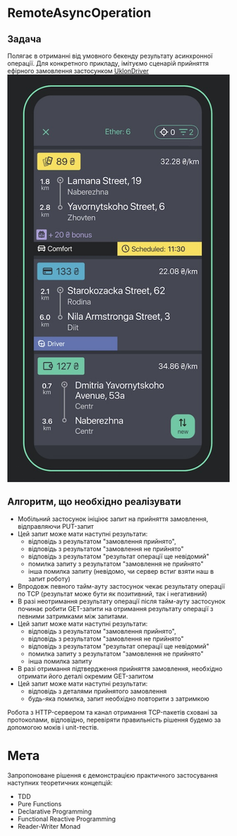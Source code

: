 # RemoteAsyncOperation

## Задача
Полягає в отриманні від умовного бекенду результату асинхронної операції. 
Для конкретного прикладу, імітуємо сценарій прийняття ефірного замовлення застосунком [UklonDriver](https://apps.apple.com/ua/app/uklon-driver/id1249983946)
![driver_ether](assets/driver_ether.jpg)
## Алгоритм, що необхідно реалізувати
- Мобільний застосунок ініціює запит на прийняття замовлення, відправляючи PUT-запит
- Цей запит може мати наступні результати: 
	- відповідь з результатом "замовлення прийнято", 
	- відповідь з результатом "замовлення не прийнято"
	- відповідь з результатом "результат операції ще невідомий"
	- помилка запиту з результатом "замовлення не прийнято"
	- інша помилка запиту (невідомо, чи сервер встиг взяти наш в запит роботу)
- Впродовж певного тайм-ауту застосунок чекає результату  операції по TCP (результат може бути як позитивний, так і негативний)
- В разі неотримання результату операції після тайм-ауту застосунок починає робити GET-запити на отримання результату операції з певними затримками між запитами. 
- Цей запит може мати наступні результати: 
	- відповідь з результатом "замовлення прийнято", 
	- відповідь з результатом "замовлення не прийнято"
	- відповідь з результатом "результат операції ще невідомий"
	- помилка запиту з результатом "замовлення не прийнято"
	- інша помилка запиту
- В разі отримання підтвердження прийняття замовлення, необхідно отримати його деталі окремим GET-запитом
- Цей запит може мати наступні результати: 
	- відповідь з деталями прийнятого замовлення
	- будь-яка помилка, запит необхідно повторити з затримкою

Робота з HTTP-сервером та канал отримання TCP-пакетів сховані за протоколами, відповідно, перевіряти правильність рішення будемо за допомогою моків і unit-тестів.

# Мета
Запропоноване рішення є демонстрацією практичного застосування наступних теоретичних концепцій:
- TDD
- Pure Functions
- Declarative Programming
- Functional Reactive Programming
- Reader-Writer Monad
